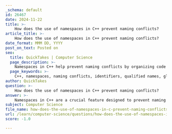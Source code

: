```yaml
---
_schema: default
id: 26467
date: 2024-11-22
title: >-
    How does the use of namespaces in C++ prevent naming conflicts?
article_title: >-
    How does the use of namespaces in C++ prevent naming conflicts?
date_format: MMM DD, YYYY
post_on_text: Posted on
seo:
  title: QuickTakes | Computer Science
  page_description: >-
    Namespaces in C++ help prevent naming conflicts by organizing code into logical groups, separating identifiers, and allowing qualified names for clarity, which is crucial for large projects and collaborative development.
  page_keywords: >-
    C++, namespaces, naming conflicts, identifiers, qualified names, global namespace, standard library, user-defined namespaces, nested namespaces, code organization
author: QuickTakes
question: >-
    How does the use of namespaces in C++ prevent naming conflicts?
answer: >-
    Namespaces in C++ are a crucial feature designed to prevent naming conflicts and organize code into logical groups. This is particularly important in large projects where multiple libraries may define variables, functions, or classes with the same names. Here’s how namespaces help in avoiding naming conflicts:\n\n1. **Separation of Identifiers**: A namespace acts as a container for identifiers (such as functions, classes, and variables). By grouping related code within a namespace, developers can ensure that identifiers in one namespace do not interfere with those in another. For example, if two libraries define a function named `initialize`, they can be placed in different namespaces (e.g., `LibraryA::initialize` and `LibraryB::initialize`), allowing both to coexist without conflict.\n\n2. **Qualified Names**: When using namespaces, you can refer to an identifier with its fully qualified name, which includes the namespace. For instance, if you have a variable `x` in a namespace `Foo`, you can access it using `Foo::x`. This practice helps clarify which `x` you are referring to, thus avoiding ambiguity.\n\n3. **Global Namespace**: In C++, any name that is not defined within a class, function, or namespace belongs to the global namespace. By defining your own namespaces, you can prevent naming collisions with identifiers in the global namespace or other libraries. For example, if you define a variable `count` in your namespace, it will not conflict with a `count` variable defined in another library's namespace.\n\n4. **Standard Library Names**: The C++ Standard Library uses the `std` namespace for its identifiers. For example, `std::cout` is the standard output stream. Because `cout` is defined within the `std` namespace, it does not conflict with any user-defined `cout` identifiers outside of that namespace. This encapsulation allows developers to use standard library features without worrying about naming conflicts with their own code.\n\n5. **User-Defined Namespaces**: Developers can create their own namespaces using the `namespace` keyword. This allows for better organization of code and helps in managing larger codebases. For instance, you might define a namespace for a specific module or feature of your application, which can help in maintaining clarity and reducing the likelihood of naming conflicts.\n\n6. **Nested Namespaces**: C++ also supports nested namespaces, which can further help in organizing code and preventing conflicts. For example, you might have a namespace structure like `Company::Project::Module`, which clearly delineates the scope of identifiers and reduces the chance of name clashes.\n\nIn summary, namespaces in C++ provide a structured way to manage identifiers, allowing developers to avoid naming conflicts and maintain cleaner, more organized code. This is especially beneficial in collaborative environments where multiple teams may be working on different parts of a project.
subject: Computer Science
file_name: how-does-the-use-of-namespaces-in-c-prevent-naming-conflicts.md
url: /learn/computer-science/questions/how-does-the-use-of-namespaces-in-c-prevent-naming-conflicts
score: -1.0

---
```


&nbsp;